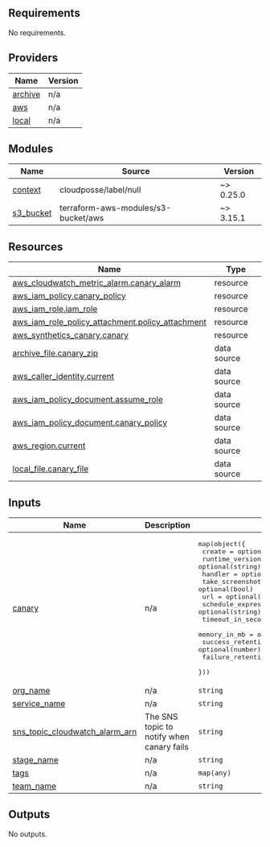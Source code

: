<!-- BEGIN_TF_DOCS -->
## Requirements

No requirements.

## Providers

| Name | Version |
|------|---------|
| <a name="provider_archive"></a> [archive](#provider\_archive) | n/a |
| <a name="provider_aws"></a> [aws](#provider\_aws) | n/a |
| <a name="provider_local"></a> [local](#provider\_local) | n/a |

## Modules

| Name | Source | Version |
|------|--------|---------|
| <a name="module_context"></a> [context](#module\_context) | cloudposse/label/null | ~> 0.25.0 |
| <a name="module_s3_bucket"></a> [s3\_bucket](#module\_s3\_bucket) | terraform-aws-modules/s3-bucket/aws | ~> 3.15.1 |

## Resources

| Name | Type |
|------|------|
| [aws_cloudwatch_metric_alarm.canary_alarm](https://registry.terraform.io/providers/hashicorp/aws/latest/docs/resources/cloudwatch_metric_alarm) | resource |
| [aws_iam_policy.canary_policy](https://registry.terraform.io/providers/hashicorp/aws/latest/docs/resources/iam_policy) | resource |
| [aws_iam_role.iam_role](https://registry.terraform.io/providers/hashicorp/aws/latest/docs/resources/iam_role) | resource |
| [aws_iam_role_policy_attachment.policy_attachment](https://registry.terraform.io/providers/hashicorp/aws/latest/docs/resources/iam_role_policy_attachment) | resource |
| [aws_synthetics_canary.canary](https://registry.terraform.io/providers/hashicorp/aws/latest/docs/resources/synthetics_canary) | resource |
| [archive_file.canary_zip](https://registry.terraform.io/providers/hashicorp/archive/latest/docs/data-sources/file) | data source |
| [aws_caller_identity.current](https://registry.terraform.io/providers/hashicorp/aws/latest/docs/data-sources/caller_identity) | data source |
| [aws_iam_policy_document.assume_role](https://registry.terraform.io/providers/hashicorp/aws/latest/docs/data-sources/iam_policy_document) | data source |
| [aws_iam_policy_document.canary_policy](https://registry.terraform.io/providers/hashicorp/aws/latest/docs/data-sources/iam_policy_document) | data source |
| [aws_region.current](https://registry.terraform.io/providers/hashicorp/aws/latest/docs/data-sources/region) | data source |
| [local_file.canary_file](https://registry.terraform.io/providers/hashicorp/local/latest/docs/data-sources/file) | data source |

## Inputs

| Name | Description | Type | Default | Required |
|------|-------------|------|---------|:--------:|
| <a name="input_canary"></a> [canary](#input\_canary) | n/a | <pre>map(object({<br>    create                   = optional(bool)<br>    runtime_version          = optional(string)<br>    handler                  = optional(string)<br>    take_screenshot          = optional(bool)<br>    url                      = optional(string)<br>    schedule_expression      = optional(string)<br>    timeout_in_seconds       = optional(number)<br>    memory_in_mb             = optional(number)<br>    success_retention_period = optional(number)<br>    failure_retention_period = optional(number)<br>  }))</pre> | `{}` | no |
| <a name="input_org_name"></a> [org\_name](#input\_org\_name) | n/a | `string` | n/a | yes |
| <a name="input_service_name"></a> [service\_name](#input\_service\_name) | n/a | `string` | n/a | yes |
| <a name="input_sns_topic_cloudwatch_alarm_arn"></a> [sns\_topic\_cloudwatch\_alarm\_arn](#input\_sns\_topic\_cloudwatch\_alarm\_arn) | The SNS topic to notify when canary fails | `string` | `""` | no |
| <a name="input_stage_name"></a> [stage\_name](#input\_stage\_name) | n/a | `string` | n/a | yes |
| <a name="input_tags"></a> [tags](#input\_tags) | n/a | `map(any)` | `{}` | no |
| <a name="input_team_name"></a> [team\_name](#input\_team\_name) | n/a | `string` | n/a | yes |

## Outputs

No outputs.
<!-- END_TF_DOCS -->